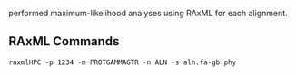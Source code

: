 performed maximum-likelihood analyses using RAxML for each alignment.

## RAxML Commands
`raxmlHPC -p 1234 -m PROTGAMMAGTR -n ALN -s aln.fa-gb.phy`
